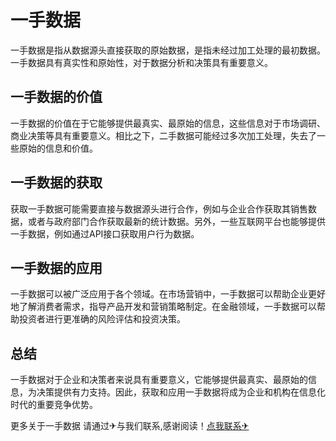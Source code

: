 # 一手数据

一手数据是指从数据源头直接获取的原始数据，是指未经过加工处理的最初数据。一手数据具有真实性和原始性，对于数据分析和决策具有重要意义。

## 一手数据的价值
一手数据的价值在于它能够提供最真实、最原始的信息，这些信息对于市场调研、商业决策等具有重要意义。相比之下，二手数据可能经过多次加工处理，失去了一些原始的信息和价值。

## 一手数据的获取
获取一手数据可能需要直接与数据源头进行合作，例如与企业合作获取其销售数据，或者与政府部门合作获取最新的统计数据。另外，一些互联网平台也能够提供一手数据，例如通过API接口获取用户行为数据。

## 一手数据的应用
一手数据可以被广泛应用于各个领域。在市场营销中，一手数据可以帮助企业更好地了解消费者需求，指导产品开发和营销策略制定。在金融领域，一手数据可以帮助投资者进行更准确的风险评估和投资决策。

## 总结
一手数据对于企业和决策者来说具有重要意义，它能够提供最真实、最原始的信息，为决策提供有力支持。因此，获取和应用一手数据将成为企业和机构在信息化时代的重要竞争优势。

更多关于一手数据 请通过✈与我们联系,感谢阅读！[点我联系✈](https://cdn.k02.cc)
